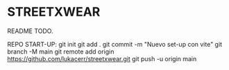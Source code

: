 # STREETXWEAR

README TODO.

REPO START-UP:
git init
git add .
git commit -m "Nuevo set-up con vite"
git branch -M main
git remote add origin https://github.com/lukacerr/streetxwear.git
git push -u origin main
